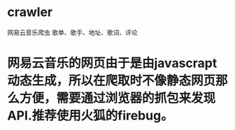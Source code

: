 # crawler
网易云音乐爬虫
歌单、歌手、地址、歌词、评论
# 网易云音乐的网页由于是由javascrapt动态生成，所以在爬取时不像静态网页那么方便，需要通过浏览器的抓包来发现API.推荐使用火狐的firebug。
